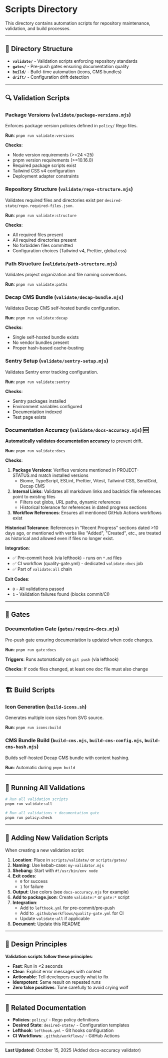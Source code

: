 # Scripts Directory

This directory contains automation scripts for repository maintenance, validation, and build processes.

---

## 📁 Directory Structure

- **`validate/`** - Validation scripts enforcing repository standards
- **`gates/`** - Pre-push gates ensuring documentation quality
- **`build/`** - Build-time automation (icons, CMS bundles)
- **`drift/`** - Configuration drift detection

---

## 🔍 Validation Scripts

### Package Versions (`validate/package-versions.mjs`)

Enforces package version policies defined in `policy/` Rego files.

**Run**: `pnpm run validate:versions`

**Checks**:

- Node version requirements (>=24 <25)
- pnpm version requirements (>=10.16.0)
- Required package scripts exist
- Tailwind CSS v4 configuration
- Deployment adapter constraints

### Repository Structure (`validate/repo-structure.mjs`)

Validates required files and directories exist per `desired-state/repo.required-files.json`.

**Run**: `pnpm run validate:structure`

**Checks**:

- All required files present
- All required directories present
- No forbidden files committed
- Configuration choices (Tailwind v4, Prettier, global.css)

### Path Structure (`validate/path-structure.mjs`)

Validates project organization and file naming conventions.

**Run**: `pnpm run validate:paths`

### Decap CMS Bundle (`validate/decap-bundle.mjs`)

Validates Decap CMS self-hosted bundle configuration.

**Run**: `pnpm run validate:decap`

**Checks**:

- Single self-hosted bundle exists
- No vendor bundles present
- Proper hash-based cache-busting

### Sentry Setup (`validate/sentry-setup.mjs`)

Validates Sentry error tracking configuration.

**Run**: `pnpm run validate:sentry`

**Checks**:

- Sentry packages installed
- Environment variables configured
- Documentation indexed
- Test page exists

### **Documentation Accuracy (`validate/docs-accuracy.mjs`)** 🆕

**Automatically validates documentation accuracy** to prevent drift.

**Run**: `pnpm run validate:docs`

**Checks**:

1. **Package Versions**: Verifies versions mentioned in PROJECT-STATUS.md match installed versions
   - Biome, TypeScript, ESLint, Prettier, Vitest, Tailwind CSS, SendGrid, Decap CMS
2. **Internal Links**: Validates all markdown links and backtick file references point to existing files
   - Filters out globs, URL paths, dynamic references
   - Historical tolerance for references in dated progress sections
3. **Workflow References**: Ensures all mentioned GitHub Actions workflows exist

**Historical Tolerance**: References in "Recent Progress" sections dated >10 days ago, or mentioned with verbs like "Added", "Created", etc., are treated as historical and allowed even if files no longer exist.

**Integration**:

- ✅ Pre-commit hook (via lefthook) - runs on `*.md` files
- ✅ CI workflow (quality-gate.yml) - dedicated `validate-docs` job
- ✅ Part of `validate:all` chain

**Exit Codes**:

- `0` - All validations passed
- `1` - Validation failures found (blocks commit/CI)

---

## 🚪 Gates

### Documentation Gate (`gates/require-docs.mjs`)

Pre-push gate ensuring documentation is updated when code changes.

**Run**: `pnpm run gate:docs`

**Triggers**: Runs automatically on `git push` (via lefthook)

**Checks**: If code files changed, at least one doc file must also change

---

## 🏗️ Build Scripts

### Icon Generation (`build-icons.sh`)

Generates multiple icon sizes from SVG source.

**Run**: `pnpm run icons:build`

### CMS Bundle Build (`build-cms.mjs`, `build-cms-config.mjs`, `build-cms-hash.mjs`)

Builds self-hosted Decap CMS bundle with content hashing.

**Run**: Automatic during `pnpm build`

---

## 🔄 Running All Validations

```bash
# Run all validation scripts
pnpm run validate:all

# Run all validations + documentation gate
pnpm run policy:check
```

---

## 📝 Adding New Validation Scripts

When creating a new validation script:

1. **Location**: Place in `scripts/validate/` or `scripts/gates/`
2. **Naming**: Use kebab-case: `my-validator.mjs`
3. **Shebang**: Start with `#!/usr/bin/env node`
4. **Exit codes**:
   - `0` for success
   - `1` for failure
5. **Output**: Use colors (see `docs-accuracy.mjs` for example)
6. **Add to package.json**: Create `validate:*` or `gate:*` script
7. **Integration**:
   - Add to `lefthook.yml` for pre-commit/pre-push
   - Add to `.github/workflows/quality-gate.yml` for CI
   - Update `validate:all` if applicable
8. **Document**: Update this README

---

## 🎯 Design Principles

**Validation scripts follow these principles**:

- **Fast**: Run in <2 seconds
- **Clear**: Explicit error messages with context
- **Actionable**: Tell developers exactly what to fix
- **Idempotent**: Same result on repeated runs
- **Zero false positives**: Tune carefully to avoid crying wolf

---

## 🔗 Related Documentation

- **Policies**: `policy/` - Rego policy definitions
- **Desired State**: `desired-state/` - Configuration templates
- **Lefthook**: `lefthook.yml` - Git hooks configuration
- **CI Workflows**: `.github/workflows/` - GitHub Actions

---

**Last Updated**: October 15, 2025 (Added docs-accuracy validator)
